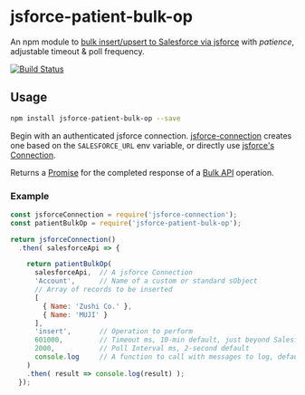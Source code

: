 jsforce-patient-bulk-op
==================

An npm module to [bulk insert/upsert to Salesforce via jsforce](https://jsforce.github.io/document/#bulk-api) with *patience*, adjustable timeout & poll frequency.

[![Build Status](https://travis-ci.org/mars/jsforce-patient-bulk-op.svg?branch=master)](https://travis-ci.org/mars/jsforce-patient-bulk-op)

Usage
-----

```bash
npm install jsforce-patient-bulk-op --save
```

Begin with an authenticated jsforce connection. [jsforce-connection](https://github.com/mars/jsforce-connection) creates one based on the `SALESFORCE_URL` env variable, or directly use [jsforce's Connection](https://jsforce.github.io/document/#connection).

Returns a [Promise](https://developer.mozilla.org/en-US/docs/Web/JavaScript/Reference/Global_Objects/Promise) for the completed response of a [Bulk API](https://jsforce.github.io/document/#bulk-api) operation.

### Example

```javascript
const jsforceConnection = require('jsforce-connection');
const patientBulkOp = require('jsforce-patient-bulk-op');

return jsforceConnection()
  .then( salesforceApi => {

    return patientBulkOp(
      salesforceApi,  // A jsforce Connection
      'Account',      // Name of a custom or standard sObject
      // Array of records to be inserted
      [
        { Name: 'Zushi Co.' },
        { Name: 'MUJI' }
      ],
      'insert',       // Operation to perform
      601000,         // Timeout ms, 10-min default, just beyond Salesforce's
      2000,           // Poll Interval ms, 2-second default
      console.log     // A function to call with messages to log, default is no-op
    )
    .then( result => console.log(result) );
  });
```